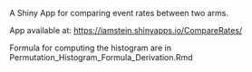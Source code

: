 A Shiny App for comparing event rates between two arms.  

App available at: https://iamstein.shinyapps.io/CompareRates/

Formula for computing the histogram are in Permutation_Histogram_Formula_Derivation.Rmd